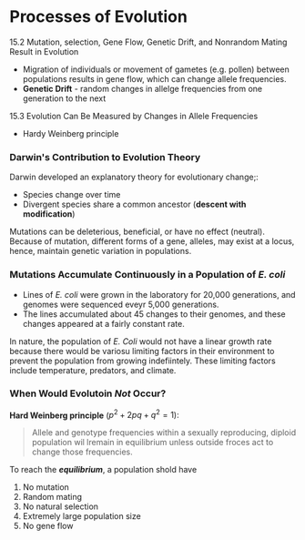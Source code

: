 # Processes of Evolution 

15.2 Mutation, selection, Gene Flow, Genetic Drift, and Nonrandom Mating Result in Evolution
- Migration of individuals or movement of gametes (e.g. pollen) between populations results in gene flow, which can change allele frequencies. 
- **Genetic Drift** - random changes in allelge frequencies from one generation to the next 

15.3 Evolution Can Be Measured by Changes in Allele Frequencies 
- Hardy Weinberg principle 

### Darwin's Contribution to Evolution Theory 

Darwin developed an explanatory theory for evolutionary change;: 
- Species change over time 
- Divergent species share a common ancestor (**descent with modification**) 

Mutations can be deleterious, beneficial, or have no effect (neutral). Because of mutation, different forms of a gene, alleles, may exist at a locus, hence, maintain genetic variation in populations. 

### Mutations Accumulate Continuously in a Population of *E. coli* 
- Lines of *E. coli* were grown in the laboratory for 20,000 generations, and genomes were sequenced eveyr 5,000 generations. 
- The lines accumulated about 45 changes to their genomes, and these changes appeared at a fairly constant rate. 

In nature, the population of *E. Coli* would not have a linear growth rate because there would be variosu limiting factors in their environment to prevent the population from growing indefiintely. These limiting factors include temperature, predators, and climate. 

### When Would Evolutoin *Not* Occur? 
**Hard Weinberg principle** ($p^2+2pq+q^2=1$):
> Allele and genotype frequencies within a sexually reproducing, diploid population wil lremain in equilibrium unless outside froces act to change those frequencies. 

To reach the ***equilibrium***, a population shold have
1. No mutation 
2. Random mating 
3. No natural selection
4. Extremely large population size
6. No gene flow 